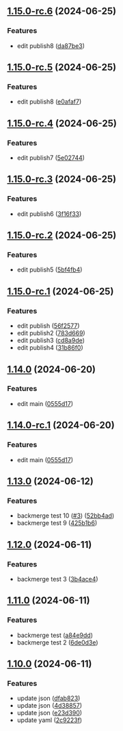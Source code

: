 ## [1.15.0-rc.6](https://github.com/Juyeong-Byeon/ci-deploy/compare/v1.15.0-rc.5...v1.15.0-rc.6) (2024-06-25)

### Features

* edit publish8 ([da87be3](https://github.com/Juyeong-Byeon/ci-deploy/commit/da87be3dc4f5b63e8303abad5f332456db01ce33))

## [1.15.0-rc.5](https://github.com/Juyeong-Byeon/ci-deploy/compare/v1.15.0-rc.4...v1.15.0-rc.5) (2024-06-25)

### Features

* edit publish8 ([e0afaf7](https://github.com/Juyeong-Byeon/ci-deploy/commit/e0afaf7ebbdae450425f7aba6b7496d109df76f3))

## [1.15.0-rc.4](https://github.com/Juyeong-Byeon/ci-deploy/compare/v1.15.0-rc.3...v1.15.0-rc.4) (2024-06-25)

### Features

* edit publish7 ([5e02744](https://github.com/Juyeong-Byeon/ci-deploy/commit/5e02744f82731efd2341f67e9996653b8b9195e6))

## [1.15.0-rc.3](https://github.com/Juyeong-Byeon/ci-deploy/compare/v1.15.0-rc.2...v1.15.0-rc.3) (2024-06-25)

### Features

* edit publish6 ([3f16f33](https://github.com/Juyeong-Byeon/ci-deploy/commit/3f16f3384fd397e485e497377741e86c454b8724))

## [1.15.0-rc.2](https://github.com/Juyeong-Byeon/ci-deploy/compare/v1.15.0-rc.1...v1.15.0-rc.2) (2024-06-25)

### Features

* edit publish5 ([5bf4fb4](https://github.com/Juyeong-Byeon/ci-deploy/commit/5bf4fb4096c613ea7bcaaee561b1d1e173a33e53))

## [1.15.0-rc.1](https://github.com/Juyeong-Byeon/ci-deploy/compare/v1.14.0...v1.15.0-rc.1) (2024-06-25)

### Features

* edit publish ([56f2577](https://github.com/Juyeong-Byeon/ci-deploy/commit/56f2577cbb0a46ccdd7bc398d891430e5b7b3324))
* edit publish2 ([783d669](https://github.com/Juyeong-Byeon/ci-deploy/commit/783d669bb9a223216ff371838a7a36d56024d89a))
* edit publish3 ([cd8a9de](https://github.com/Juyeong-Byeon/ci-deploy/commit/cd8a9de9ea3047424e456362c65f546e312284b7))
* edit publish4 ([31b86f0](https://github.com/Juyeong-Byeon/ci-deploy/commit/31b86f0fcefd25ef07a4890a421f0dd4ff32940c))

## [1.14.0](https://github.com/Juyeong-Byeon/ci-deploy/compare/v1.13.0...v1.14.0) (2024-06-20)

### Features

* edit main ([0555d17](https://github.com/Juyeong-Byeon/ci-deploy/commit/0555d17736c6d8ed6f79201e7be989b0d16d26e7))

## [1.14.0-rc.1](https://github.com/Juyeong-Byeon/ci-deploy/compare/v1.13.0...v1.14.0-rc.1) (2024-06-20)

### Features

* edit main ([0555d17](https://github.com/Juyeong-Byeon/ci-deploy/commit/0555d17736c6d8ed6f79201e7be989b0d16d26e7))

## [1.13.0](https://github.com/Juyeong-Byeon/ci-deploy/compare/v1.12.0...v1.13.0) (2024-06-12)

### Features

*  backmerge test 10 ([#3](https://github.com/Juyeong-Byeon/ci-deploy/issues/3)) ([52bb4ad](https://github.com/Juyeong-Byeon/ci-deploy/commit/52bb4adb2d0a409bf283f3c854c1d13b88568cd1))
*  backmerge test 9 ([425b1b6](https://github.com/Juyeong-Byeon/ci-deploy/commit/425b1b616f1075dc7c40f4390fd2e839eb86bf9b))

## [1.12.0](https://github.com/Juyeong-Byeon/ci-deploy/compare/v1.11.0...v1.12.0) (2024-06-11)

### Features

*  backmerge test 3 ([3b4ace4](https://github.com/Juyeong-Byeon/ci-deploy/commit/3b4ace4bdb4556818b631b9c8cfddd1c3e0af497))

## [1.11.0](https://github.com/Juyeong-Byeon/ci-deploy/compare/v1.10.0...v1.11.0) (2024-06-11)

### Features

*  backmerge test ([a84e9dd](https://github.com/Juyeong-Byeon/ci-deploy/commit/a84e9dd75b29523f923e86814560b4da77870878))
*  backmerge test 2 ([6de0d3e](https://github.com/Juyeong-Byeon/ci-deploy/commit/6de0d3e7829acdccc553dc24bf561405a7027e35))

## [1.10.0](https://github.com/Juyeong-Byeon/ci-deploy/compare/v1.9.0...v1.10.0) (2024-06-11)

### Features

*  update json ([dfab823](https://github.com/Juyeong-Byeon/ci-deploy/commit/dfab823da10c58c99b5648fd8cafec125fb8eff6))
*  update json ([4d38857](https://github.com/Juyeong-Byeon/ci-deploy/commit/4d38857a749180074f7f51132dcfe7ff2d6764de))
*  update json ([e23d390](https://github.com/Juyeong-Byeon/ci-deploy/commit/e23d390bb83684abbedfbaa9992c4004c6651f64))
*  update yaml ([2c9223f](https://github.com/Juyeong-Byeon/ci-deploy/commit/2c9223f8ed758cd6798bf4aab50661e57cf82d3f))
